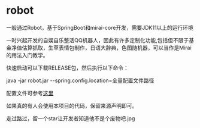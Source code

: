 # robot
一般通过Robot，基于SpringBoot和mirai-core开发，需要JDK11以上的运行环境

一时兴起开发的自娱自乐整活QQ机器人，因此有许多定制化功能,包括但不限于基金净值估算抓取，生草表情包制作，日语大辞典，色图随机器，可以当作是Mirai的用法入门教学。

快速启动可以下载RELEASE包，然后执行以下命令：

  java -jar robot.jar --spring.config.location=全量配置文件路径

配置文件可参考[这里](https://github.com/LainNetWork/robot/blob/master/src/main/resources/application.yml)

如果真的有人会使用本项目的代码，保留来源声明即可。

走过路过，留一个star让开发者知道他不是个废物吧.jpg
